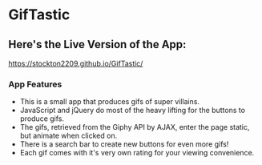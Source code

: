 # GifTastic

## Here's the Live Version of the App:
  https://stockton2209.github.io/GifTastic/
  
### App Features
* This is a small app that produces gifs of super villains.
* JavaScript and jQuery do most of the heavy lifting for the buttons to produce gifs.
* The gifs, retrieved from the Giphy API by AJAX, enter the page static, but animate when clicked on.
* There is a search bar to create new buttons for even more gifs!
* Each gif comes with it's very own rating for your viewing convenience.


